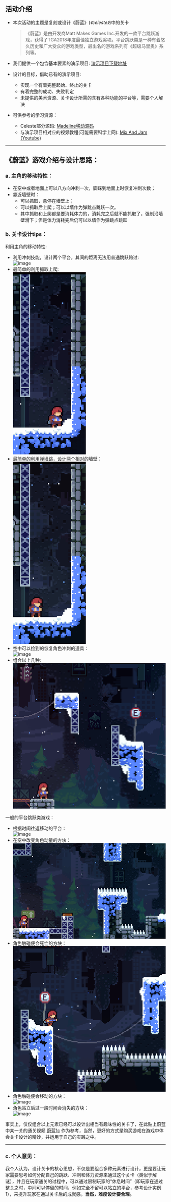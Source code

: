 ## 活动介绍
- 本次活动的主题是复刻或设计《蔚蓝》(*《celeste》*)中的关卡
  >《蔚蓝》是由开发商Matt Makes Games Inc.开发的一款平台跳跃游戏，获得了TGA2018年度最佳独立游戏奖项。平台跳跃类是一种有着悠久历史和广大受众的游戏类型，最出名的游戏系列有《超级马里奥》系列等。

- 我们提供一个包含基本要素的演示项目: [演示项目下载地址](https://github.com/mixandjam/Celeste-Movement)

- 设计的目标，借助已有的演示项目:
  - 实现一个有着完整起始、终止的关卡
  - 有着完整的成功、失败判定
  - 未提供的美术资源、关卡设计所需的含有各种功能的平台等，需要个人解决
- 可供参考的学习资源：
  - Celeste部分源码: [Madeline移动源码](https://github.com/mixandjam/Celeste-Movement)
  - 与演示项目相对应的视频教程(可能需要科学上网): [Mix And Jam (Youtube)](https://www.youtube.com/watch?v=STyY26a_dPY&feature=youtu.be)

---
## 《蔚蓝》游戏介绍与设计思路：
### a. 主角的移动特性：
- 在空中或者地面上可以八方向冲刺一次，脚踩到地面上时恢复冲刺次数；
- 靠近墙壁时：
  - 可以抓取，悬停在墙壁上；
  - 可以抓取后上爬；可以以墙作为弹跳点跳跃一次。
  - 其中抓取和上爬都是要消耗体力的，消耗完之后就不能抓取了，强制沿墙壁滑下；但是体力消耗完后仍可以以墙作为弹跳点跳跃

### b. 关卡设计tips：
  利用主角的移动特性:
  - 利用冲刺技能，设计两个平台，其间的距离无法用普通跳跃跨过:<br>
  ![image](https://github.com/MagicCircleStudio/celeste-level-design/blob/master/gifs/1.gif)
  - 最简单的利用抓取上爬:<br>
  ![image](https://github.com/MagicCircleStudio/celeste-level-design/blob/master/gifs/2.gif)
  - 最简单的利用弹墙跳，设计两个相对的墙壁：<br>
  ![image](https://github.com/MagicCircleStudio/celeste-level-design/blob/master/gifs/3.gif)
  - 空中可以捡到的恢复角色冲刺的道具：<br>
  ![image](https://github.com/MagicCircleStudio/celeste-level-design/blob/master/gifs/4.gif)
  - 组合以上几种: <br>
  ![image](https://github.com/MagicCircleStudio/celeste-level-design/blob/master/gifs/5.gif)

  一般的平台跳跃类游戏：
  - 根据时间往返移动的平台：<br>
  ![image](https://github.com/MagicCircleStudio/celeste-level-design/blob/master/gifs/6.gif)
  - 在空中改变角色动量的方块：<br>
  ![image](https://github.com/MagicCircleStudio/celeste-level-design/blob/master/gifs/7.gif)
  - 角色触碰便会死亡的方块：<br>
  ![image](https://github.com/MagicCircleStudio/celeste-level-design/blob/master/gifs/8.gif)
  - 角色触碰便会移动的方块：<br>
  ![image](https://github.com/MagicCircleStudio/celeste-level-design/blob/master/gifs/9.gif)
  - 角色站立后过一段时间会消失的方块：<br>
  ![image](https://github.com/MagicCircleStudio/celeste-level-design/blob/master/gifs/10.gif)

事实上，仅仅组合以上元素已经可以设计出相当有趣味性的关卡了，在此贴上蔚蓝中某一关的通关视频 [蔚蓝1c](https://www.bilibili.com/video/BV1a7411g7Ci) 作为参考，当然，更好的方式是购买游戏在游戏中体会关卡设计的精妙，并运用于自己的实践之中。

---
### c. 个人意见：
我个人认为，设计关卡的核心思想，不仅是要组合多种元素进行设计，更是要让玩家需要思考如何分配自己的跳跃、冲刺和体力资源来通过这个关卡（类似于解谜），并且在玩家通关的过程中，可以通过限制玩家的“休息时间”（即玩家在通过整关之时，中间可以停留的时间，例如完全不留可以站立的平台，参考设计实例1），来提升玩家在通过关卡后的成就感。**当然，难度设计要合理。**


